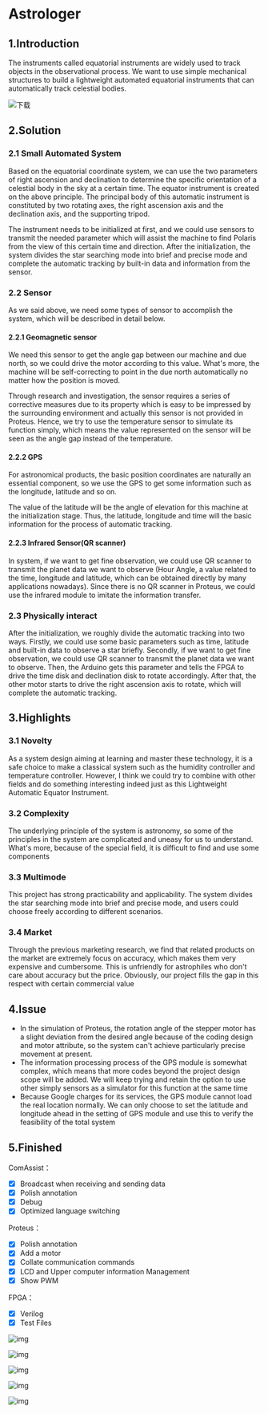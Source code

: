 # Astrologer

## 1.Introduction

The instruments called equatorial instruments are widely used to track objects in the observational process. We want to use  simple mechanical structures to build a lightweight automated equatorial instruments that can  automatically track celestial bodies.

![下载](https://pic-1306483575.cos.ap-nanjing.myqcloud.com/images/%E4%B8%8B%E8%BD%BD.png)

## 2.Solution

### 2.1 Small Automated System

Based on the equatorial coordinate system, we can use the two parameters of right ascension and declination to determine the specific orientation of a celestial body in the sky at a certain time. The equator instrument is created on the above principle. The principal body of this automatic instrument is constituted by two rotating axes, the right ascension axis and the declination axis, and the supporting tripod. 

The instrument needs to be initialized at first, and we could use sensors to transmit the needed parameter which will assist the machine to find Polaris from the view of this certain time and direction. After the initialization, the system divides the star searching mode into brief and precise mode and complete the automatic tracking by built-in data and information from the sensor.

### 2.2 Sensor

As we said above, we need some types of sensor to accomplish the system, which will be described in detail below.

#### 2.2.1 Geomagnetic sensor

We need this sensor to get the angle gap between our machine and due north, so we could drive the motor according to this value. What's more, the machine will be self-correcting to point in the due north automatically no matter how the position is moved.

Through research and investigation, the sensor requires a series of corrective measures due to its property which is easy to be impressed by the surrounding environment and actually this sensor is not provided in Proteus. Hence, we try to use the temperature sensor to simulate its function simply, which means the value represented on the sensor will be seen as the angle gap instead of the temperature.

#### 2.2.2 GPS

For astronomical products, the basic position coordinates are naturally an essential component, so we use the GPS to get some information such as the longitude, latitude and so on.

The value of the latitude will be the angle of elevation for this machine at the initialization stage. Thus, the latitude, longitude and time will the basic information for the process of automatic tracking.

#### 2.2.3 Infrared Sensor(QR scanner)

In system, if we want to get fine observation, we could use QR scanner to transmit the planet data we want to observe  (Hour Angle, a value related to the time, longitude and latitude, which can be obtained directly by many applications nowadays). Since there is no QR scanner in Proteus, we could use the infrared module to imitate the information transfer. 

### 2.3 Physically interact

After the initialization, we roughly divide the automatic tracking into two ways. Firstly, we could use some basic parameters such as time, latitude and  built-in data to observe a star briefly. Secondly, if we want to get fine observation, we could use QR scanner to transmit the planet data we want to observe. Then, the Arduino gets this parameter and tells the FPGA to drive the time disk and declination disk to rotate accordingly. After that, the other motor starts to drive the right ascension axis to rotate, which will complete the automatic tracking.

## 3.Highlights

### 3.1 Novelty

As a system design aiming at learning and master these technology, it is a safe choice to make a classical system such as the humidity controller and temperature controller. However, I think we could try to combine with other fields and do something interesting indeed just as this Lightweight Automatic Equator Instrument.

### 3.2 Complexity

The underlying principle of the system is astronomy, so some of the principles in the system are complicated and uneasy for us to understand. What's more, because of the special field, it is difficult to find and use some components

### 3.3 Multimode

This project has strong practicability and applicability. The system divides the star searching mode into brief and precise mode, and users could choose freely according to different scenarios.

### 3.4 Market

Through the previous marketing research, we find that  related products on the market are extremely focus on accuracy, which makes them very expensive and cumbersome. This is unfriendly for astrophiles who don't care about accuracy but the price. Obviously, our project fills the gap in this respect with certain commercial value

## 4.Issue

* In the simulation of Proteus, the rotation angle of the stepper motor has a slight deviation from the desired angle because of the coding design and motor attribute, so the system can't achieve particularly precise movement at present.
* The information processing process of the GPS module is somewhat complex, which means that more codes beyond the project design scope will be added. We will keep trying and retain the option to use other simply sensors as a simulator for this function at the same time
* Because Google charges for its services, the GPS module cannot load the real location normally. We can only choose to set the latitude and longitude ahead in the setting of GPS module and use this to verify the feasibility of the total system

## 5.Finished

ComAssist：

- [x] Broadcast when receiving and sending data
- [x] Polish annotation
- [x] Debug
- [x]  Optimized language switching

Proteus：

- [x] Polish annotation
- [x] Add a motor
- [x] Collate communication commands
- [x] LCD and Upper computer information Management
- [x] Show PWM

FPGA：

- [x] Verilog
- [x] Test Files

![img](https://pic-1306483575.cos.ap-nanjing.myqcloud.com/images/QQ%E5%9B%BE%E7%89%8720230226220649.png)

![img](https://pic-1306483575.cos.ap-nanjing.myqcloud.com/images/QQ%E5%9B%BE%E7%89%8720230226220645.png)

![img](https://pic-1306483575.cos.ap-nanjing.myqcloud.com/images/2M1R%5BIQTHL%5D7DW%60ZPO0BFEH.png)

![img](https://pic-1306483575.cos.ap-nanjing.myqcloud.com/images/QQ%E5%9B%BE%E7%89%8720230225162349.png)

![img](https://pic-1306483575.cos.ap-nanjing.myqcloud.com/images/image-20230319180025041.png)
